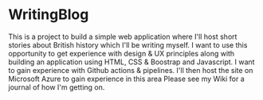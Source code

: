 # WritingBlog
This is a project to build a simple web application where I'll host short stories about British history which I'll be writing myself. 
I want to use this opportunity to get experience with design & UX principles along with building an application using HTML, CSS & Boostrap and Javascript.
I want to gain experience with Github actions & pipelines.
I'll then host the site on Microsoft Azure to gain experience in this area
Please see my Wiki for a journal of how I'm getting on.
